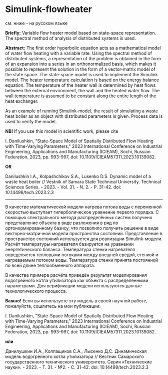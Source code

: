 # Simulink-flowheater


см. ниже - на русском языке


**Briefly:**
Variable flow heater model based on state-space representation. The spectral method of analysis of distributed systems is used.

**Abstract:**
The first order hyperbolic equation acts as a mathematical model of water flow heating with a variable rate. Using the spectral method of distributed systems, a representation of the problem is obtained in the form of an expansion into a series in an orthonormalized basis, which makes it possible to represent the solution in the form of a vector-matrix model of the state space. The state-space model is used to implement the Simulink model. The heater temperature calculation is based on the energy balance equation. The temperature of the heater wall is determined by heat flows between the external environment, the wall and the heated water flow. The wall temperature is assumed to be constant along the entire length of the heat exchanger.

As an example of running Simulink-model, the result of simulating a waste heat boiler as an object with distributed parameters is given. Process data is used to verify the model.


**NB!** If you use this model in scientific work, please cite 

I. Danilushkin, "State-Space Model of Spatially Distributed Flow Heating with Time-Varying Parameters," 2023 International Conference on Industrial Engineering, Applications and Manufacturing (ICIEAM), Sochi, Russian Federation, 2023, pp. 993-997, doi: 10.1109/ICIEAM57311.2023.10139082.

**OR**

Danilushkin I.A., Kolpashchikov S.A., Lusenko D.S. Dynamic model of a waste heat boiler // Vestnik of Samara State Technical University. Technical Sciences Series. - 2023. - Vol. 31. - N. 2. - P. 31-42. doi: 10.14498/tech.2023.2.3


----

В качестве математической модели нагрева потока воды с переменной скоростью выступает гиперболическое уравнение первого порядка. С помощью спектрального метода распределённых систем получено представление объекта в виде разложения в ряд по ортонормированному базису, что позволило получить решение в виде векторно-матричной модели пространства состояний. Представление в пространстве состояний используется для реализации Simulink-модели. Расчёт температуры нагревателя базируется на уравнении энергетического баланса. Температура стенки нагревателя определяется тепловыми потоками между внешней средой, стенкой и нагреваемым потоком воды. Температура стенки принята постоянной по всей длине теплообменного аппарата. 

В качестве примера расчёта приведён результат моделирования водогрейного котла утилизатора как объекта с распределёнными параметрами. Для верификации модели используются данные технологического процесса.

**Важно!** Если вы используете эту модель в своей научной работе, пожалуйста, сошлитесь на мои публикации:

I. Danilushkin, "State-Space Model of Spatially Distributed Flow Heating with Time-Varying Parameters," 2023 International Conference on Industrial Engineering, Applications and Manufacturing (ICIEAM), Sochi, Russian Federation, 2023, pp. 993-997, doi: 10.1109/ICIEAM57311.2023.10139082.

**или**

Данилушкин И.А., Колпащиков С.А., Лысенко Д.С. Динамическая модель водогрейного котла утилизатора // Вестник Самарского государственного технического университета. Серия «Технические науки». - 2023. - Т. 31. - №2. - C. 31-42. doi: 10.14498/tech.2023.2.3
